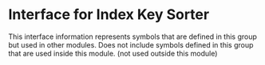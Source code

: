 
# Interface for Index Key Sorter
This interface information represents symbols that are defined in this group but used in other modules.  Does not include symbols defined in this group that are used inside this module.
(not used outside this module)
